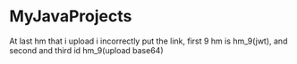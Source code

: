 # MyJavaProjects
At last hm that i upload i incorrectly put the link,  first 9 hm is hm_9(jwt), and second and third id hm_9(upload base64)
